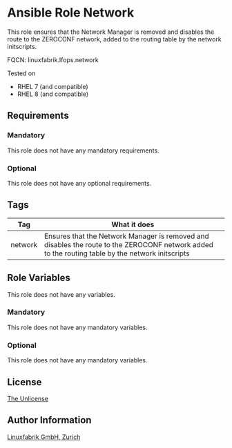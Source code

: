 # Ansible Role Network

This role ensures that the Network Manager is removed and disables the route to the ZEROCONF network, added to the routing table by the network initscripts.

FQCN: linuxfabrik.lfops.network

Tested on

* RHEL 7 (and compatible)
* RHEL 8 (and compatible)


## Requirements

### Mandatory

This role does not have any mandatory requirements.


### Optional

This role does not have any optional requirements.


## Tags

| Tag       | What it does                                                                                                                                       |
| ---       | ------------                                                                                                                                       |
| network   | Ensures that the Network Manager is removed and disables the route to the ZEROCONF network added to the routing table by the network initscripts   |



## Role Variables

This role does not have any variables.


### Mandatory

This role does not have any mandatory variables.


### Optional

This role does not have any mandatory variables.



## License

[The Unlicense](https://unlicense.org/)


## Author Information

[Linuxfabrik GmbH, Zurich](https://www.linuxfabrik.ch)

